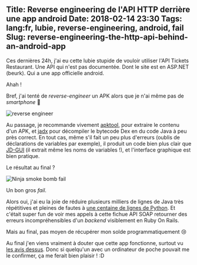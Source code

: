 Title: Reverse engineering de l'API HTTP derrière une app android
Date: 2018-02-14 23:30
Tags: lang:fr, lubie, reverse-engineering, android, fail
Slug: reverse-engineering-the-http-api-behind-an-android-app
---

Ces dernières 24h, j'ai eu cette lubie stupide de vouloir utiliser l'API Tickets Restaurant.
Une API qui n'est pas documentée. Dont le site est en ASP.NET (beurk). Qui a une app officielle android.

Ahah !

Bref, j'ai tenté de _reverse-engineer_ un APK alors que je n'ai même pas de _smartphone_ 🤦

<img alt="reverse engineer" src="images/2018/02/reverse_engineer.jpg">

Au passage, je recommande vivement [apktool](https://ibotpeaches.github.io/Apktool/),
pour extraire le contenu d'un APK,
et [jadx](https://github.com/skylot/jadx) pour décompiler le bytecode Dex en du code Java à peu près correct.
En tout cas, même s'il fait un peu plus d'erreurs (oublis de déclarations de variables par exemple),
il produit un code bien plus clair que [JD-GUI](http://jd.benow.ca) (il extrait même les noms de variables !),
et l'interface graphique est bien pratique.

Le résultat au final ?

![Ninja smoke bomb fail](images/2018/02/fail.gif)

Un bon gros _fail_.

Alors oui, j'ai eu la joie de réduire plusieurs milliers de lignes de Java très répétitives et pleines de fautes à [une centaine de lignes de Python](https://github.com/Lucas-C/dotfiles_and_notes/blob/master/languages/python/edenred.py).
Et c'était super fun de voir mes appels à cette fichue API SOAP retourner des erreurs incompréhensibles d'un _backend_ visiblement en Ruby On Rails.

Mais au final, pas moyen de récupérer mon solde programmatiquement 😢

Au final j'en viens vraiment à douter que cette app fonctionne, surtout vu [les avis dessus](https://play.google.com/store/apps/details?id=com.endenred.tr.fr&hl=fr).
Donc si quelqu'un avec un ordinateur de poche pouvait me le confirmer, ça me ferait bien plaisir ! :D

<style>
article img {
    display: block;
    margin: 0 auto;
    max-height: 15rem;
}
</style>
